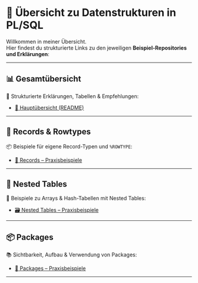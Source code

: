 # 🧠 Übersicht zu Datenstrukturen in PL/SQL

Willkommen in meiner Übersicht.  
Hier findest du strukturierte Links zu den jeweiligen **Beispiel-Repositories und Erklärungen**:

---

## 📊 Gesamtübersicht

🔗 Strukturierte Erklärungen, Tabellen & Empfehlungen:
- [📑 Hauptübersicht (README)](https://github.com/ad220296/Overview-Datenstrukturen-Records-Nested-Tables-Packages/blob/main/README.md)

---

## 📘 Records & Rowtypes

📦 Beispiele für eigene Record-Typen und `%ROWTYPE`:
- [📄 Records – Praxisbeispiele](https://github.com/ad220296/Records)

---

## 🧩 Nested Tables

🔁 Beispiele zu Arrays & Hash-Tabellen mit Nested Tables:
- [🗃️ Nested Tables – Praxisbeispiele](https://github.com/ad220296/Nested_Tables)

---

## 📦 Packages

📚 Sichtbarkeit, Aufbau & Verwendung von Packages:
- [📁 Packages – Praxisbeispiele](https://github.com/ad220296/Packages)

---
